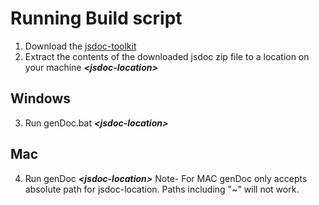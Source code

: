 # Running Build script
1. Download the [jsdoc-toolkit](http://code.google.com/p/jsdoc-toolkit/downloads/list)
2. Extract the contents of the downloaded jsdoc zip file to a location on your machine _**&lt;jsdoc-location&gt;**_
## Windows
3. Run genDoc.bat _**&lt;jsdoc-location&gt;**_
## Mac
4. Run genDoc _**&lt;jsdoc-location&gt;**_
Note- For MAC genDoc only accepts absolute path for jsdoc-location. Paths including "~" will not work.
